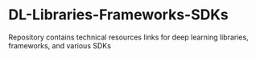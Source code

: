 # DL-Libraries-Frameworks-SDKs
Repository contains technical resources links for deep learning libraries, frameworks, and various SDKs
